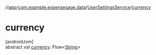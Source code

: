 //[app](../../../index.md)/[com.example.expensesage.data](../index.md)/[UserSettingsService](index.md)/[currency](currency.md)

# currency

[androidJvm]\
abstract val [currency](currency.md): Flow&lt;[String](https://kotlinlang.org/api/latest/jvm/stdlib/kotlin/-string/index.html)&gt;
